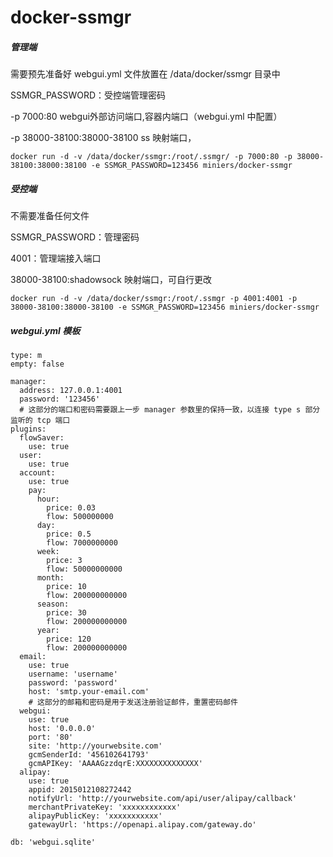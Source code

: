 # docker-ssmgr

##### 管理端

需要预先准备好 webgui.yml 文件放置在 /data/docker/ssmgr 目录中

SSMGR_PASSWORD：受控端管理密码

-p 7000:80 webgui外部访问端口,容器内端口（webgui.yml 中配置）

-p 38000-38100:38000-38100 ss 映射端口，

` docker run -d -v /data/docker/ssmgr:/root/.ssmgr/ -p 7000:80 -p 38000-38100:38000:38100 -e SSMGR_PASSWORD=123456 miniers/docker-ssmgr `

##### 受控端

不需要准备任何文件

SSMGR_PASSWORD：管理密码

4001：管理端接入端口

38000-38100:shadowsock 映射端口，可自行更改


` docker run -d -v /data/docker/ssmgr:/root/.ssmgr -p 4001:4001 -p 38000-38100:38000-38100 -e SSMGR_PASSWORD=123456 miniers/docker-ssmgr `


##### webgui.yml 模板

``` 
type: m
empty: false

manager:
  address: 127.0.0.1:4001
  password: '123456'
  # 这部分的端口和密码需要跟上一步 manager 参数里的保持一致，以连接 type s 部分监听的 tcp 端口
plugins:
  flowSaver:
    use: true
  user:
    use: true
  account:
    use: true
    pay:
      hour:
        price: 0.03
        flow: 500000000
      day:
        price: 0.5
        flow: 7000000000
      week:
        price: 3
        flow: 50000000000
      month:
        price: 10
        flow: 200000000000
      season:
        price: 30
        flow: 200000000000
      year:
        price: 120
        flow: 200000000000
  email:
    use: true
    username: 'username'
    password: 'password'
    host: 'smtp.your-email.com'
    # 这部分的邮箱和密码是用于发送注册验证邮件，重置密码邮件
  webgui:
    use: true
    host: '0.0.0.0'
    port: '80'
    site: 'http://yourwebsite.com'
    gcmSenderId: '456102641793'
    gcmAPIKey: 'AAAAGzzdqrE:XXXXXXXXXXXXXX'
  alipay:
    use: true
    appid: 2015012108272442
    notifyUrl: 'http://yourwebsite.com/api/user/alipay/callback'
    merchantPrivateKey: 'xxxxxxxxxxxx'
    alipayPublicKey: 'xxxxxxxxxxx'
    gatewayUrl: 'https://openapi.alipay.com/gateway.do'

db: 'webgui.sqlite'
```
